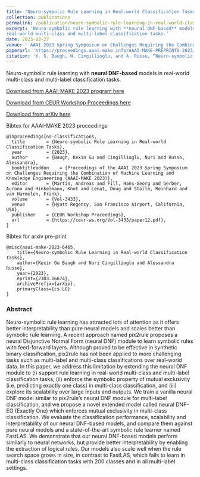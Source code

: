 ```yaml
---
title: "Neuro-symbolic Rule Learning in Real-world Classification Tasks"
collection: publications
permalink: /publication/neuro-symbolic-rule-learning-in-real-world-classification-tasks
excerpt: 'Neuro-symbolic rule learning with **neural DNF-based** models in
real-world multi-class and multi-label classification tasks.'
date: 2023-03-27
venue: ' AAAI 2023 Spring Symposium on Challenges Requiring the Combination of Machine Learning and Knowledge Engineering (AAAI-MAKE 2023)'
paperurl: 'https://proceedings.aaai-make.info/AAAI-MAKE-PREPRINTS-2023/Paper_6465.pdf'
citation: 'K. G. Baugh, N. Cingillioglu, and A. Russo, “Neuro-symbolic Rule Learning in Real-world Classification Tasks,” in Proceedings of the AAAI 2023 Spring Symposium on Challenges Requiring the Combination of Machine Learning and Knowledge Engineering (AAAI-MAKE 2023), A. Martin, H.-G. Fill, A. Gerber, K. Hinkelmann, D. Lenat, R. Stolle, and F. van Harmelen, Eds., CEUR Workshop Proceedings, 2023.'
---
```


Neuro-symbolic rule learning with **neural DNF-based** models in real-world
multi-class and multi-label classification tasks.

[Download from AAAI-MAKE 2023 program here]('https://proceedings.aaai-make.info/AAAI-MAKE-PREPRINTS-2023/Paper_6465.pdf')

[Download from CEUR Workshop Proceedings here](https://ceur-ws.org/Vol-3433/paper12.pdf)

[Download from arXiv here](https://arxiv.org/abs/2303.16674)


Bibtex for AAAI-MAKE 2023 proceedings

```
@inproceedings{ns-classifications,
  title        = {Neuro-symbolic Rule Learning in Real-world Classification Tasks},
  year         = {2023},
  author       = {Baugh, Kexin Gu and Cingillioglu, Nuri and Russo, Alessandra},
  booktitleaddon    = {Proceedings of the AAAI 2023 Spring Symposium on Challenges Requiring the Combination of Machine Learning and Knowledge Engineering (AAAI-MAKE 2023)},
  editor       = {Martin, Andreas and Fill, Hans-Georg and Gerber, Aurona and Hinkelmann, Knut and Lenat, Doug and Stolle, Reinhard and van Harmelen, Frank},
  volume       = {Vol-3433},
  venue        = {Hyatt Regency, San Francisco Airport, California, USA},
  publisher    = {CEUR Workshop Proceedings},
  url          = {https://ceur-ws.org/Vol-3433/paper12.pdf},
}
```

Bibtex for arxiv pre-print

```
@misc{aaai-make-2023-6465,
    title={Neuro-symbolic Rule Learning in Real-world Classification Tasks}, 
    author={Kexin Gu Baugh and Nuri Cingillioglu and Alessandra Russo},
    year={2023},
    eprint={2303.16674},
    archivePrefix={arXiv},
    primaryClass={cs.LG}
}
```

### Abstract

Neuro-symbolic rule learning has attracted lots of attention as it offers better interpretability than pure neural models and scales better than symbolic rule
learning. A recent approach named pix2rule proposes a neural Disjunctive Normal
Form (neural DNF) module to learn symbolic rules with feed-forward layers.
Although proved to be effective in synthetic binary classification, pix2rule has
not been applied to more challenging tasks such as multi-label and multi-class
classifications over real-world data. In this paper, we address this limitation
by extending the neural DNF module to (i) support rule learning in real-world
multi-class and multi-label classification tasks, (ii) enforce the symbolic
property of mutual exclusivity (i.e. predicting exactly one class) in
multi-class classification, and (iii) explore its scalability over large inputs
and outputs. We train a vanilla neural DNF model similar to pix2rule’s neural
DNF module for multi-label classification, and we propose a novel extended model
called neural DNF-EO (Exactly One) which enforces mutual exclusivity in
multi-class classification. We evaluate the classification performance,
scalability and interpretability of our neural DNF-based models, and compare
them against pure neural models and a state-of-the-art symbolic rule learner
named FastLAS. We demonstrate that our neural DNF-based models perform similarly
to neural networks, but provide better interpretability by enabling the
extraction of logical rules. Our models also scale well when the rule search
space grows in size, in contrast to FastLAS, which fails to learn in multi-class
classification tasks with 200 classes and in all multi-label settings.
